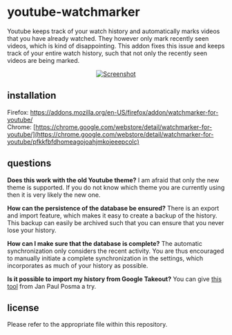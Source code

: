 # youtube-watchmarker
Youtube keeps track of your watch history and automatically marks videos that you have already watched. They however only mark recently seen videos, which is kind of disappointing. This addon fixes this issue and keeps track of your entire watch history, such that not only the recently seen videos are being marked.

<p align="center"><a href="https://sniklaus.com/youwatch"><img src="https://content.sniklaus.com/youwatch/screenshot.jpg" alt="Screenshot"></a></p>

## installation
Firefox: https://addons.mozilla.org/en-US/firefox/addon/watchmarker-for-youtube/
<br />
Chrome: [https://chrome.google.com/webstore/detail/watchmarker-for-youtube/](https://chrome.google.com/webstore/detail/watchmarker-for-youtube/pfkkfbfdhomeagojoahjmkojeeepcolc)

## questions
<b>Does this work with the old Youtube theme?</b> I am afraid that only the new theme is supported. If you do not know which theme you are currently using then it is very likely the new one.

<b>How can the persistence of the database be ensured?</b> There is an export and import feature, which makes it easy to create a backup of the history. This backup can  easily be archived such that you can ensure that you never lose your history.

<b>How can I make sure that the database is complete?</b> The automatic synchronization only considers the recent activity. You are thus encouraged to manually initiate a complete synchronization in the settings, which incorporates as much of your history as possible.

<b>Is it possible to import my history from Google Takeout?</b> You can give [this tool](https://github.com/janpaul123/youtube-takeout-to-watchmarker) from Jan Paul Posma a try.

## license
Please refer to the appropriate file within this repository.
